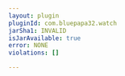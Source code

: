 ```yaml
---
layout: plugin
pluginId: com.bluepapa32.watch
jarSha1: INVALID
isJarAvailable: true
error: NONE
violations: []

---
```

